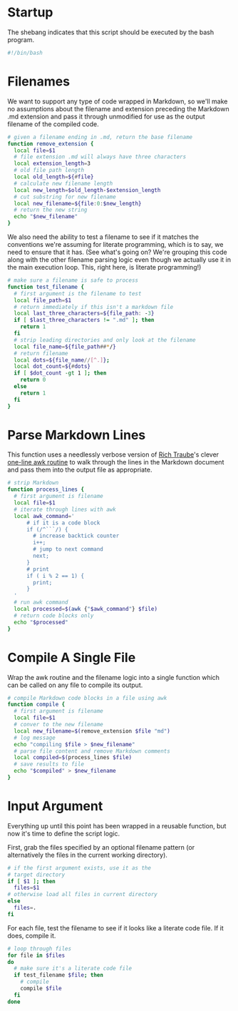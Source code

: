 # Startup #

The shebang indicates that this script should be executed by the bash program.

```bash
#!/bin/bash

```

# Filenames #

We want to support any type of code wrapped in Markdown, so we'll make no assumptions about the filename and extension preceding the Markdown .md extension and pass it through unmodified for use as the output filename of the compiled code.

```bash
# given a filename ending in .md, return the base filename
function remove_extension {
  local file=$1
  # file extension .md will always have three characters
  local extension_length=3
  # old file path length
  local old_length=${#file}
  # calculate new filename length
  local new_length=$old_length-$extension_length
  # cut substring for new filename
  local new_filename=${file:0:$new_length}
  # return the new string
  echo "$new_filename"
}
```

We also need the ability to test a filename to see if it matches the conventions we're assuming for literate programming, which is to say, we need to ensure that it has. (See what's going on? We're grouping this code along with the other filename parsing logic even though we actually use it in the main execution loop. This, right here, is literate programming!)

```bash
# make sure a filename is safe to process
function test_filename {
  # first argument is the filename to test
  local file_path=$1
  # return immediately if this isn't a markdown file
  local last_three_characters=${file_path: -3}
  if [ $last_three_characters != ".md" ]; then
    return 1
  fi
  # strip leading directories and only look at the filename
  local file_name=${file_path##*/}
  # return filename
  local dots=${file_name//[^.]};
  local dot_count=${#dots}
  if [ $dot_count -gt 1 ]; then
    return 0
  else
    return 1
  fi
}
```

# Parse Markdown Lines #

This function uses a needlessly verbose version of [Rich Traube](https://github.com/trauber)'s clever [one-line awk routine](https://gist.github.com/trauber/4955706) to walk through the lines in the Markdown document and pass them into the output file as appropriate.

```bash
# strip Markdown
function process_lines {
  # first argument is filename
  local file=$1
  # iterate through lines with awk
  local awk_command='
      # if it is a code block
      if (/^```/) {
        # increase backtick counter
        i++;
        # jump to next command
        next;
      }
      # print
      if ( i % 2 == 1) {
        print;
      }
  '
  # run awk command
  local processed=$(awk {"$awk_command"} $file)
  # return code blocks only
  echo "$processed"
}
```

# Compile A Single File #

Wrap the awk routine and the filename logic into a single
function which can be called on any file to compile its output.

```bash
# compile Markdown code blocks in a file using awk
function compile {
  # first argument is filename
  local file=$1
  # conver to the new filename
  local new_filename=$(remove_extension $file "md")
  # log message
  echo "compiling $file > $new_filename"
  # parse file content and remove Markdown comments
  local compiled=$(process_lines $file)
  # save results to file
  echo "$compiled" > $new_filename
}
```

# Input Argument #

Everything up until this point has been wrapped in a reusable function, but now it's time to define the script logic.

First, grab the files specified by an optional filename pattern (or alternatively the files in the current working directory).

```bash
# if the first argument exists, use it as the
# target directory
if [ $1 ]; then
  files=$1
# otherwise load all files in current directory
else
  files=.
fi
```

For each file, test the filename to see if it looks like a literate code file. If it does, compile it.

```bash
# loop through files
for file in $files
do
  # make sure it's a literate code file
  if test_filename $file; then
    # compile
    compile $file
  fi
done
```
